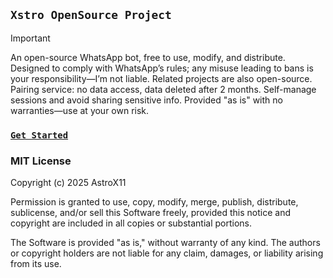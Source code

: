 ## `Xstro OpenSource Project`

> [!IMPORTANT]  
> An open-source WhatsApp bot, free to use, modify, and distribute. Designed to comply with WhatsApp’s rules; any misuse leading to bans is your responsibility—I’m not liable. Related projects are also open-source. Pairing service: no data access, data deleted after 2 months. Self-manage sessions and avoid sharing sensitive info. Provided "as is" with no warranties—use at your own risk.

### [`Get Started`](https://xstro-web.vercel.app/)

### MIT License

Copyright (c) 2025 AstroX11

Permission is granted to use, copy, modify, merge, publish, distribute, sublicense, and/or sell this Software freely, provided this notice and copyright are included in all copies or substantial portions.

The Software is provided "as is," without warranty of any kind. The authors or copyright holders are not liable for any claim, damages, or liability arising from its use.